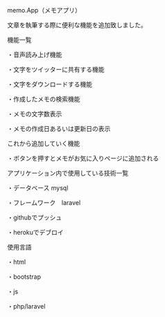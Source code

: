 memo.App（メモアプリ）　

文章を執筆する際に便利な機能を追加致しました。

機能一覧

・音声読み上げ機能

・文字をツイッターに共有する機能

・文字をダウンロードする機能

・作成したメモの検索機能

・メモの文字数表示

・メモの作成日あるいは更新日の表示


これから追加していく機能

・ボタンを押すとメモがお気に入りページに追加される


アプリケーション内で使用している技術一覧


・データベース mysql

・フレームワーク　laravel

・githubでプッシュ

・herokuでデブロイ

使用言語

・html

・bootstrap

・js

・php/laravel


